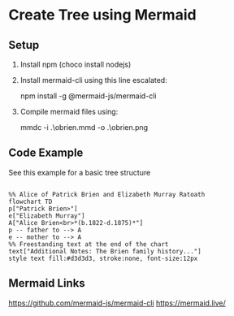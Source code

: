 # Create Tree using Mermaid

## Setup

1. Install npm (choco install nodejs)

2. Install mermaid-cli using this line escalated: 

    npm install -g @mermaid-js/mermaid-cli

3. Compile mermaid files using:


    mmdc -i .\obrien.mmd -o .\obrien.png


## Code Example

See this example for a basic tree structure


```

%% Alice of Patrick Brien and Elizabeth Murray Ratoath                                                                                                                          flowchart TD                                                                                                                                                                        p["Patrick Brien>"]                                                                                                                                                             e["Elizabeth Murray"]                                                                                                                                                           A["Alice Brien<br>*(b.1822-d.1875)*"]                                                                                                                                                                                                                                                                                                                           p -- father to --> A                                                                                                                                                            e -- mother to --> A                                                                                                                                                                                                                                                                                                                                                                                                                                                                                                                        %% Freestanding text at the end of the chart                                                                                                                                        text["Additional Notes: The Brien family history..."]                                                                                                                           style text fill:#d3d3d3, stroke:none, font-size:12px

``` 

## Mermaid Links

https://github.com/mermaid-js/mermaid-cli
https://mermaid.live/




